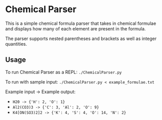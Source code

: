 # Chemical Parser

This is a simple chemical formula parser that takes in chemical formulae and displays how many of each element are present
in the formula.

The parser supports nested parentheses and brackets as well as integer quantities.

## Usage

To run Chemical Parser as a REPL:
`./ChemicalParser.py`

To run with sample input:
`./ChemicalParser.py < example_formulae.txt`

Example input -> Example output:
* `H20 -> {'H': 2, 'O': 1}`
* `Al2(CO3)3 -> {'C': 3, 'Al': 2, 'O': 9}`
* `K4[ON(SO3)2]2 -> {'K': 4, 'S': 4, 'O': 14, 'N': 2}`
